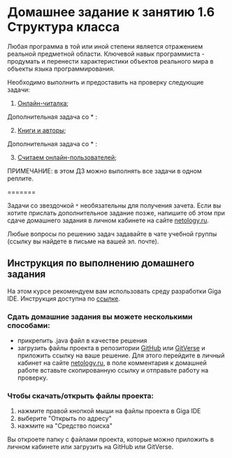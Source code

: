 # Домашнее задание к занятию 1.6 Структура класса

Любая программа в той или иной степени является отражением реальной предметной области. Ключевой навык программиста - продумать и перенести характеристики объектов реального мира в объекты языка программирования. 

Необходимо выполнить и предоставить на проверку следующие задачи:

1. [Онлайн-читалка](1.6.1);

Дополнительная задача со * :

2. [Книги и авторы](1.6.2);

Дополнительная задача со * :

3. [Считаем онлайн-пользователей](1.6.3);

ПРИМЕЧАНИЕ: в этом ДЗ можно выполнять все задачи в одном реплите.

=======

Задачи со звездочкой `*` необязательны для получения зачета.
Если вы хотите прислать дополнительное задание позже, напишите об этом при сдаче домашнего задания в личном кабинете на сайте [netology.ru](https://netology.ru).

Любые вопросы по решению задач задавайте в чате учебной группы (ссылку вы найдете в письме на вашей эл. почте).


## Инструкция по выполнению домашнего задания

На этом курсе рекомендуем вам использовать среду разработки Giga IDE. Инструкция доступна по [ссылке](https://gitverse.ru/netology/Instructions/content/master/GigaIDE/installation.md).

### Сдать домашние задания вы можете несколькими способами:

  - прикрепить .java файл в качестве решения
  - загрузить файлы проекта в репозитории [GitHub](https://github.com/) или [GitVerse](https://gitverse.ru/) и приложить ссылку на ваше решение. Для этого перейдите в личный кабинет на сайте [netology.ru](http://netology.ru/), в поле комментария к домашней работе вставьте скопированную ссылку и отправьте работу на проверку.

### Чтобы скачать/открыть файлы проекта:

1. нажмите правой кнопкой мыши на файлы проекта в Giga IDE
2. выберите "Открыть по адресу"
3. нажмите на "Средство поиска"

Вы откроете папку с файлами проекта, которые можно приложить в личном кабинете или загрузить на GitHub или GitVerse.

